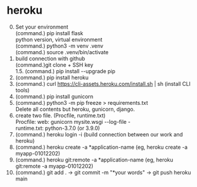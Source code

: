 # heroku  
0. Set your environment  
    (command.) pip install flask  
    python version, virtual environment  
        (command.) python3 -m venv .venv  
        (command.) source .venv/bin/activate  
1. build connection with github  
    (command.)git clone + SSH key  
1.5. (command.) pip install --upgrade pip  
2. (command.) pip install heroku  
3. (command.) curl https://cli-assets.heroku.com/install.sh | sh (install CLI tools)  
4. (command.) pip install gunicorn  
5. (command.) python3 -m pip freeze > requirements.txt  
    Delete all contents but heroku, gunicorn, django.  
6. create two file. (Procfile, runtime.txt)  
    Procfile: web: gunicorn mysite.wsgi --log-file -  
    runtime.txt: python-3.7.0 (or 3.9.0)  
7. (command.) heroku login -i (build connection between our work and heroku)  
8. (command.) heroku create -a *application-name (eg, heroku create -a myapp-01012202)  
9. (command.) heroku git:remote -a *application-name (eg, heroku git:remote -a myapp-01012202)    
10. (command.) git add . -> git commit -m "*your words" -> git push heroku main  
